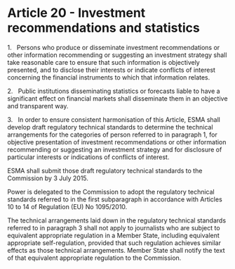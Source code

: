 # Article 20 - Investment recommendations and statistics


1.   Persons who produce or disseminate investment recommendations or other information recommending or suggesting an investment strategy shall take reasonable care to ensure that such information is objectively presented, and to disclose their interests or indicate conflicts of interest concerning the financial instruments to which that information relates.

2.   Public institutions disseminating statistics or forecasts liable to have a significant effect on financial markets shall disseminate them in an objective and transparent way.

3.   In order to ensure consistent harmonisation of this Article, ESMA shall develop draft regulatory technical standards to determine the technical arrangements for the categories of person referred to in paragraph 1, for objective presentation of investment recommendations or other information recommending or suggesting an investment strategy and for disclosure of particular interests or indications of conflicts of interest.

ESMA shall submit those draft regulatory technical standards to the Commission by 3 July 2015.

Power is delegated to the Commission to adopt the regulatory technical standards referred to in the first subparagraph in accordance with Articles 10 to 14 of Regulation (EU) No 1095/2010.

The technical arrangements laid down in the regulatory technical standards referred to in paragraph 3 shall not apply to journalists who are subject to equivalent appropriate regulation in a Member State, including equivalent appropriate self-regulation, provided that such regulation achieves similar effects as those technical arrangements. Member State shall notify the text of that equivalent appropriate regulation to the Commission.
